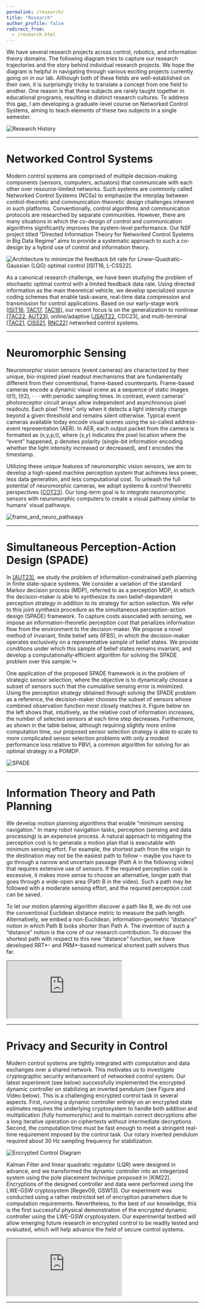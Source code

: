 ```yaml
---
permalink: /research/
title: "Research"
author_profile: false
redirect_from: 
  - /research.html
---
```


We have several research projects across control, robotics, and information theory domains. The following diagram tries to capture our research trajectories and the story behind individual research projects. We hope the diagram is helpful in navigating through various exciting projects currently going on in our lab.
Although both of these fields are well-established on their own, it is surprisingly tricky to translate a concept from one field to another. One reason is that these subjects are rarely taught together in educational programs, resulting in distinct research cultures. To address this gap, I am developing a graduate-level course on Networked Control Systems, aiming to teach elements of these two subjects in a single semester.

![Research History](/images/research-history2.png)

---

Networked Control Systems
======
Modern control systems are comprised of multiple decision-making components (sensors, computers, actuators) that communicate with each other over resource-limited networks. Such systems are commonly called Networked Control Systems (NCSs) to emphasize the interplay between control-theoretic and communication-theoretic design challenges inherent in such platforms. Conventionally, control algorithms and communication protocols are researched by separate communities. However, there are many situations in which the co-design of control and communication algorithms significantly improves the system-level performance. Our NSF project titled “Directed Information Theory for Networked Control Systems in Big Data Regime” aims to provide a systematic approach to such a co-design by a hybrid use of control and information theory.

![Architecture to minimize the feedback bit rate for Linear-Quadratic-Gaussian (LQG) optimal control [ISIT16, L-CSS22].](/images/ncs-1280x625.png)

As a canonical research challenge, we have been studying the problem of stochastic optimal control with a limited feedback data rate. Using directed information as the main theoretical vehicle, we develop specialized source coding schemes that enable task-aware, real-time data compression and transmission for control applications. Based on our early-stage work [[ISIT16](https://ieeexplore.ieee.org/document/7541729), [TAC17](https://ieeexplore.ieee.org/document/7546898), [TAC18](https://ieeexplore.ieee.org/abstract/document/7935462)], our recent focus is on the generalization to nonlinear [[TAC22](https://www.sciencedirect.com/science/article/abs/pii/S000510982300300X), [AUT23](https://ieeexplore.ieee.org/document/9388883)], online/adaptive [[JSAIT22](https://ieeexplore.ieee.org/document/10002900), CDC23], and multi-terminal [[TAC21](https://ieeexplore.ieee.org/document/9531489), [CISS21](https://ieeexplore.ieee.org/document/9400217), [RNC22](https://onlinelibrary.wiley.com/doi/abs/10.1002/rnc.6076)] networked control systems.

---

Neuromorphic Sensing
======
Neuromorphic vision sensors (event cameras) are characterized by their unique, bio-inspired pixel readout mechanisms that are fundamentally different from their conventional, frame-based counterparts. Frame-based cameras encode a dynamic visual scene as a sequence of static images I(t1), I(t2), · · · with periodic sampling times. In contrast, event cameras’ photoreceptor circuit arrays allow independent and asynchronous pixel readouts. Each pixel “fires” only when it detects a light intensity change beyond a given threshold and remains silent otherwise. Typical event cameras available today encode visual scenes using the so-called address-event representation (AER). In AER, each output packet from the camera is formatted as (x,y,p,t), where (x,y) indicates the pixel location where the “event” happened, p denotes polarity (single-bit information encoding whether the light intensity increased or decreased), and t encodes the timestamp.

Utilizing these unique features of neuromorphic vision sensors, we aim to develop a high-speed machine perception system that achieves less power, less data generation, and less computational cost. To unleash the full potential of neuromorphic cameras, we adopt systems & control theoretic perspectives [[COT23](https://arxiv.org/abs/2309.06504)]. Our long-term goal is to integrate neuromorphic sensors with neuromorphic computers to create a visual pathway similar to humans’ visual pathways.

![frame_and_neuro_pathways](/images/frame_and_neuro_pathways-1280x628.png)

---

Simultaneous Perception-Action Design (SPADE)
======

In [[AUT23]](https://www.sciencedirect.com/science/article/abs/pii/S000510982300300X), we study the problem of information-constrained path planning in finite state-space systems. We consider a variation of the standard Markov decision process (MDP), referred to as a perception MDP, in which the decision-maker is able to synthesize its own belief-dependent perception strategy in addition to its strategy for action selection. We refer to this joint synthesis procedure as the simultaneous perception-action design (SPADE) framework. To capture costs associated with sensing, we impose an information-theoretic perception cost that penalizes information flow from the environment to the decision-maker. We propose a novel method of invariant, finite belief sets (IFBS), in which the decision-maker operates exclusively on a representative sample of belief states. We provide conditions under which this sample of belief states remains invariant, and develop a computationally-efficient algorithm for solving the SPADE problem over this sample.↳

One application of the proposed SPADE framework is in the problem of strategic sensor selection, where the objective is to dynamically choose a subset of sensors such that the cumulative sensing error is minimized. Using the perception strategy obtained through solving the SPADE problem as a reference, the decision-maker chooses the subset of sensors whose combined observation function most closely matches it. Figure below on the left shows that, intuitively, as the relative cost of information increases, the number of selected sensors at each time step decreases. Furthermore, as shown in the table below, although requiring slightly more online computation time, our proposed sensor selection strategy is able to scale to more complicated sensor selection problems with only a modest performance loss relative to PBVI, a common algorithm for solving for an optimal strategy in a POMDP.


![SPADE](/images/Screen-Shot-2023-10-02-at-7.42.40-PM-4-1280x743.png)

---

Information Theory and Path Planning
======

We develop motion planning algorithms that enable “minimum sensing navigation.” In many robot navigation tasks, perception (sensing and data processing) is an expensive process. A natural approach to mitigating the perception cost is to generate a motion plan that is executable with minimum sensing effort. For example, the shortest path from the origin to the destination may not be the easiest path to follow – maybe you have to go through a narrow and uncertain passage (Path A in the following video) that requires extensive use of sensors. If the required perception cost is excessive, it makes more sense to choose an alternative, longer path that goes through a wide-open area (Path B in the video). Such a path may be followed with a moderate sensing effort, and the required perception cost can be saved.

To let our motion planning algorithm discover a path like B, we do not use the conventional Euclidean distance metric to measure the path length. Alternatively, we embed a non-Euclidean, information-geometric “distance” notion in which Path B looks shorter than Path A. The invention of such a “distance” notion is the core of our research contribution. To discover the shortest path with respect to this new “distance” function, we have developed RRT*- and PRM*-based numerical shortest path solvers thus far.

<iframe src="https://www.youtube.com/embed/5MHLmFykZ9I"></iframe>

---

Privacy and Security in Control
======

Modern control systems are tightly integrated with computation and data exchanges over a shared network. This motivates us to investigate cryptographic security enhancement of networked control system. Our latest experiment (see below) successfully implemented the encrypted dynamic controller on stabilizing an inverted pendulum (see Figure and Video below). This is a challenging encrypted control task in several aspects. First, running a dynamic controller entirely on an encrypted state estimates requires the underlying cryptosystem to handle both addition and multiplication (fully homomorphic) and to maintain correct decryptions after a long iterative operation on ciphertexts without intermediate decryptions. Second, the computation time must be fast enough to meet a stringent real-time requirement imposed by the control task. Our rotary inverted pendulum required about 30 Hz sampling frequency for stabilization.

![Encrypted Control Diagram](/images/enc_dyn_control_figure_web.png)

Kalman Filter and linear quadratic regulator (LQR) were designed in advance, and we transformed the dynamic controller into an integerized system using the pole placement technique proposed in [KIM22]. Encryptions of the designed controller and data were performed using the LWE-GSW cryptosystem [Regev09, GSW13]. Our experiment was conducted using a rather restricted set of encryption parameters due to computation requirements. Nevertheless, to the best of our knowledge, this is the first successful physical demonstration of the encrypted dynamic controller using the LWE-GSW cryptosystem. Our experimental testbed will allow emerging future research in encrypted control to be readily tested and evaluated, which will help advance the field of secure control systems.

<iframe src="https://www.youtube.com/embed/UROEGujwwx8"></iframe>

---
